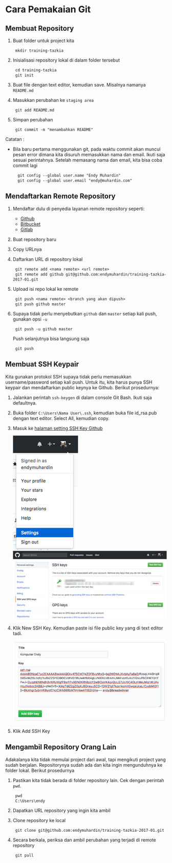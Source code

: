 # Cara Pemakaian Git #

## Membuat Repository ##

1. Buat folder untuk project kita

        mkdir training-tazkia

2. Inisialisasi repository lokal di dalam folder tersebut

		cd training-tazkia
		git init

3. Buat file dengan text editor, kemudian save. Misalnya namanya `README.md`

4. Masukkan perubahan ke `staging area`

		git add README.md

5. Simpan perubahan

		git commit -m "menambahkan README"

Catatan :

* Bila baru pertama menggunakan git, pada waktu commit akan muncul pesan error dimana kita disuruh memasukkan nama dan email. Ikuti saja sesuai perintahnya. Setelah memasang nama dan email, kita bisa coba commit lagi

		git config --global user.name "Endy Muhardin"
		git config --global user.email "endy@muhardin.com"

## Mendaftarkan Remote Repository ##

1. Mendaftar dulu di penyedia layanan remote repository seperti:

	* [Github](https://github.com)
	* [Bitbucket](https://bitbucket.org)
	* [Gitlab](https://gitlab.com)

2. Buat repository baru

3. Copy URLnya

4. Daftarkan URL di repository lokal

		git remote add <nama remote> <url remote>
		git remote add github git@github.com:endymuhardin/training-tazkia-2017-01.git

5. Upload isi repo lokal ke remote

		git push <nama remote> <branch yang akan dipush>
		git push github master

6. Supaya tidak perlu menyebutkan `github` dan `master` setiap kali push, gunakan opsi `-u`

		git push -u github master

	Push selanjutnya bisa langsung saja

		git push

## Membuat SSH Keypair ##

Kita gunakan protokol SSH supaya tidak perlu memasukkan username/password setiap kali push. Untuk itu, kita harus punya SSH keypair dan mendaftarkan public keynya ke Github. Berikut prosedurnya:

1. Jalankan perintah `ssh-keygen` di dalam console Git Bash. Ikuti saja defaultnya.

2. Buka folder `C:\Users\Nama User\.ssh`, kemudian buka file id_rsa.pub dengan text editor. Select All, kemudian copy.

3. Masuk ke [halaman setting SSH Key Github](https://github.com/settings/keys)

	![Menu Setting](img/menu-settings.png)
	![Menu SSH Keys](img/menu-ssh-key.png)

4. Klik New SSH Key. Kemudian paste isi file public key yang di text editor tadi.

	![New SSH Key](img/paste-public-key.png)

5. Klik Add SSH Key

## Mengambil Repository Orang Lain ##

Adakalanya kita tidak memulai project dari awal, tapi mengikuti project yang sudah berjalan. Repositorynya sudah ada dan kita ingin mengunduhnya ke folder lokal. Berikut prosedurnya

1. Pastikan kita tidak berada di folder repository lain. Cek dengan perintah `pwd`.

		pwd
		C:\Users\endy

2. Dapatkan URL repository yang ingin kita ambil

3. Clone repository ke local

		git clone git@github.com:endymuhardin/training-tazkia-2017-01.git

4. Secara berkala, periksa dan ambil perubahan yang terjadi di remote repository

		git pull
